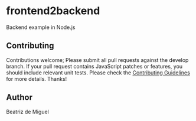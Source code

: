 # frontend2backend

Backend example in Node.js

## Contributing

Contributions welcome; Please submit all pull requests against the develop branch. If your pull request contains JavaScript patches or features, you should include relevant unit tests. Please check the [Contributing Guidelines](contributing.md) for more details. Thanks!

## Author

Beatriz de Miguel
